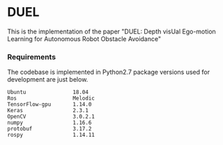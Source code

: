 # DUEL
This is the implementation of the paper "DUEL: Depth visUal Ego-motion Learning for Autonomous Robot Obstacle Avoidance"

### Requirements
The codebase is implemented in Python2.7 package versions used for development are just below.
```
Ubuntu               18.04
Ros                  Melodic
TensorFlow-gpu       1.14.0
Keras                2.3.1
OpenCV               3.0.2.1
numpy                1.16.6
protobuf             3.17.2
rospy                1.14.11
